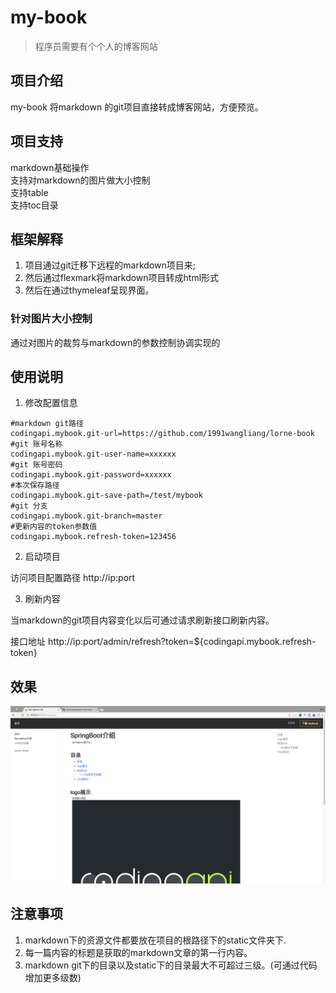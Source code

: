 # my-book

> 程序员需要有个个人的博客网站


## 项目介绍

my-book 将markdown 的git项目直接转成博客网站，方便预览。


## 项目支持

markdown基础操作  
支持对markdown的图片做大小控制  
支持table  
支持toc目录  


## 框架解释

1. 项目通过git迁移下远程的markdown项目来;
2. 然后通过flexmark将markdown项目转成html形式
3. 然后在通过thymeleaf呈现界面。

### 针对图片大小控制

通过对图片的裁剪与markdown的参数控制协调实现的


## 使用说明

1. 修改配置信息
```
#markdown git路径
codingapi.mybook.git-url=https://github.com/1991wangliang/lorne-book
#git 账号名称
codingapi.mybook.git-user-name=xxxxxx
#git 账号密码
codingapi.mybook.git-password=xxxxxx
#本次保存路径
codingapi.mybook.git-save-path=/test/mybook
#git 分支
codingapi.mybook.git-branch=master
#更新内容的token参数值
codingapi.mybook.refresh-token=123456

```

2. 启动项目  

访问项目配置路径 http://ip:port


3. 刷新内容

当markdown的git项目内容变化以后可通过请求刷新接口刷新内容。

接口地址 http://ip:port/admin/refresh?token=${codingapi.mybook.refresh-token}



## 效果

![](mybook.jpg)




## 注意事项

1. markdown下的资源文件都要放在项目的根路径下的static文件夹下.
2. 每一篇内容的标题是获取的markdown文章的第一行内容。
3. markdown git下的目录以及static下的目录最大不可超过三级。(可通过代码增加更多级数)

